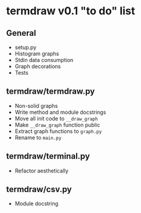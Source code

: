 termdraw v0.1 "to do" list
==========================

General
-------
+ setup.py
+ Histogram graphs
+ Stdin data consumption
+ Graph decorations
+ Tests

termdraw/termdraw.py
--------------------
+ Non-solid graphs
+ Write method and module docstrings
+ Move all init code to `__draw_graph`
+ Make `__draw_graph` function public
+ Extract graph functions to `graph.py`
+ Rename to `main.py`

termdraw/terminal.py
--------------------
+ Refactor aesthetically

termdraw/csv.py
---------------
+ Module docstring
